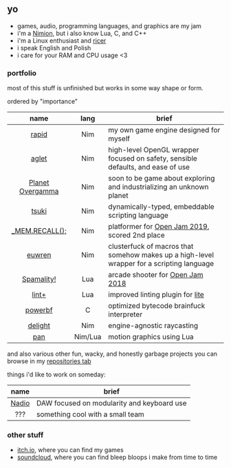 ## yo

- games, audio, programming languages, and graphics are my jam
- i'm a [Nimion](https://nim-lang.org/), but i also know Lua, C, and C++
- i'm a Linux enthusiast and [ricer](https://github.com/liquidev/rice-archive)
- i speak English and Polish
- i care for your RAM and CPU usage <3

### portfolio

most of this stuff is unfinished but works in some way shape or form.

ordered by "importance"

| name | lang | brief |
| :-: | :-: | --- |
| [rapid](https://github.com/liquidev/rapid) | Nim | my own game engine designed for myself |
| [aglet](https://github.com/liquidev/aglet) | Nim | high-level OpenGL wrapper focused on safety, sensible defaults, and ease of use |
| [Planet Overgamma](https://github.com/liquidev/planet-overgamma) | Nim | soon to be game about exploring and industrializing an unknown planet |
| [tsuki](https://github.com/liquidev/tsuki) | Nim | dynamically-typed, embeddable scripting language |
| [\_MEM.RECALL();](https://github.com/liquidev/memrecall) | Nim | platformer for [Open Jam 2019](https://itch.io/jam/open-jam-2019), scored 2nd place |
| [euwren](https://github.com/liquidev/euwren) | Nim | clusterfuck of macros that somehow makes up a high-level wrapper for a scripting language |
| [Spamality!](https://github.com/liquidev/spamality) | Lua | arcade shooter for [Open Jam 2018](https://itch.io/jam/open-jam-2018) |
| [lint+](https://github.com/liquidev/lintplus) | Lua | improved linting plugin for [lite](https://github.com/rxi/lite) |
| [powerbf](https://github.com/liquidev/powerbf) | C | optimized bytecode brainfuck interpreter |
| [delight](https://github.com/liquidev/delight) | Nim | engine-agnostic raycasting |
| [pan](https://github.com/liquidev/pan) | Nim/Lua | motion graphics using Lua |

and also various other fun, wacky, and honestly garbage projects you can browse in my [repositories tab](https://github.com/liquidev?tab=repositories)

things i'd like to work on someday:

| name | brief |
| :-: | --- |
| [Nadio](https://github.com/liquidev/nadio) | DAW focused on modularity and keyboard use |
| ??? | something cool with a small team |

### other stuff

- [itch.io](https://lqdev.itch.io/), where you can find my games
- [soundcloud](https://soundcloud.com/daknus), where you can find bleep bloops i make from time to time
